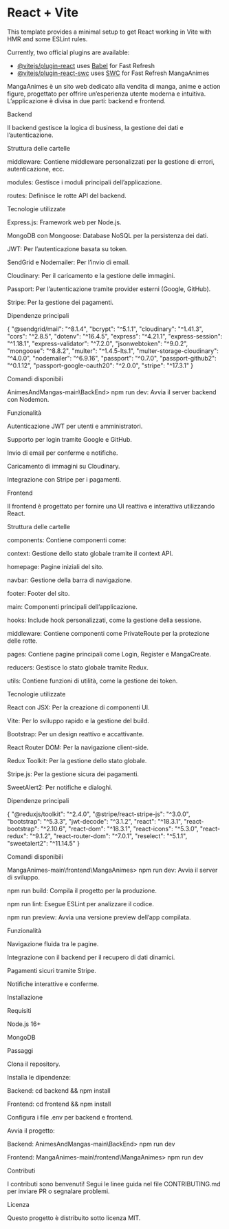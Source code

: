 # React + Vite

This template provides a minimal setup to get React working in Vite with HMR and some ESLint rules.

Currently, two official plugins are available:

- [@vitejs/plugin-react](https://github.com/vitejs/vite-plugin-react/blob/main/packages/plugin-react/README.md) uses [Babel](https://babeljs.io/) for Fast Refresh
- [@vitejs/plugin-react-swc](https://github.com/vitejs/vite-plugin-react-swc) uses [SWC](https://swc.rs/) for Fast Refresh
  MangaAnimes

MangaAnimes è un sito web dedicato alla vendita di manga, anime e action figure, progettato per offrire un’esperienza utente moderna e intuitiva. L’applicazione è divisa in due parti: backend e frontend.

Backend

Il backend gestisce la logica di business, la gestione dei dati e l’autenticazione.

Struttura delle cartelle

middleware: Contiene middleware personalizzati per la gestione di errori, autenticazione, ecc.

modules: Gestisce i moduli principali dell’applicazione.

routes: Definisce le rotte API del backend.

Tecnologie utilizzate

Express.js: Framework web per Node.js.

MongoDB con Mongoose: Database NoSQL per la persistenza dei dati.

JWT: Per l’autenticazione basata su token.

SendGrid e Nodemailer: Per l’invio di email.

Cloudinary: Per il caricamento e la gestione delle immagini.

Passport: Per l’autenticazione tramite provider esterni (Google, GitHub).

Stripe: Per la gestione dei pagamenti.

Dipendenze principali

{
"@sendgrid/mail": "^8.1.4",
"bcrypt": "^5.1.1",
"cloudinary": "^1.41.3",
"cors": "^2.8.5",
"dotenv": "^16.4.5",
"express": "^4.21.1",
"express-session": "^1.18.1",
"express-validator": "^7.2.0",
"jsonwebtoken": "^9.0.2",
"mongoose": "^8.8.2",
"multer": "^1.4.5-lts.1",
"multer-storage-cloudinary": "^4.0.0",
"nodemailer": "^6.9.16",
"passport": "^0.7.0",
"passport-github2": "^0.1.12",
"passport-google-oauth20": "^2.0.0",
"stripe": "^17.3.1"
}

Comandi disponibili

AnimesAndMangas-main\BackEnd> npm run dev: Avvia il server backend con Nodemon.

Funzionalità

Autenticazione JWT per utenti e amministratori.

Supporto per login tramite Google e GitHub.

Invio di email per conferme e notifiche.

Caricamento di immagini su Cloudinary.

Integrazione con Stripe per i pagamenti.

Frontend

Il frontend è progettato per fornire una UI reattiva e interattiva utilizzando React.

Struttura delle cartelle

components: Contiene componenti come:

context: Gestione dello stato globale tramite il context API.

homepage: Pagine iniziali del sito.

navbar: Gestione della barra di navigazione.

footer: Footer del sito.

main: Componenti principali dell’applicazione.

hooks: Include hook personalizzati, come la gestione della sessione.

middleware: Contiene componenti come PrivateRoute per la protezione delle rotte.

pages: Contiene pagine principali come Login, Register e MangaCreate.

reducers: Gestisce lo stato globale tramite Redux.

utils: Contiene funzioni di utilità, come la gestione dei token.

Tecnologie utilizzate

React con JSX: Per la creazione di componenti UI.

Vite: Per lo sviluppo rapido e la gestione del build.

Bootstrap: Per un design reattivo e accattivante.

React Router DOM: Per la navigazione client-side.

Redux Toolkit: Per la gestione dello stato globale.

Stripe.js: Per la gestione sicura dei pagamenti.

SweetAlert2: Per notifiche e dialoghi.

Dipendenze principali

{
"@reduxjs/toolkit": "^2.4.0",
"@stripe/react-stripe-js": "^3.0.0",
"bootstrap": "^5.3.3",
"jwt-decode": "^3.1.2",
"react": "^18.3.1",
"react-bootstrap": "^2.10.6",
"react-dom": "^18.3.1",
"react-icons": "^5.3.0",
"react-redux": "^9.1.2",
"react-router-dom": "^7.0.1",
"reselect": "^5.1.1",
"sweetalert2": "^11.14.5"
}

Comandi disponibili

MangaAnimes-main\frontend\MangaAnimes> npm run dev: Avvia il server di sviluppo.

npm run build: Compila il progetto per la produzione.

npm run lint: Esegue ESLint per analizzare il codice.

npm run preview: Avvia una versione preview dell’app compilata.

Funzionalità

Navigazione fluida tra le pagine.

Integrazione con il backend per il recupero di dati dinamici.

Pagamenti sicuri tramite Stripe.

Notifiche interattive e conferme.

Installazione

Requisiti

Node.js 16+

MongoDB

Passaggi

Clona il repository.

Installa le dipendenze:

Backend: cd backend && npm install

Frontend: cd frontend && npm install

Configura i file .env per backend e frontend.

Avvia il progetto:

Backend: AnimesAndMangas-main\BackEnd> npm run dev

Frontend: MangaAnimes-main\frontend\MangaAnimes> npm run dev

Contributi

I contributi sono benvenuti! Segui le linee guida nel file CONTRIBUTING.md per inviare PR o segnalare problemi.

Licenza

Questo progetto è distribuito sotto licenza MIT.
